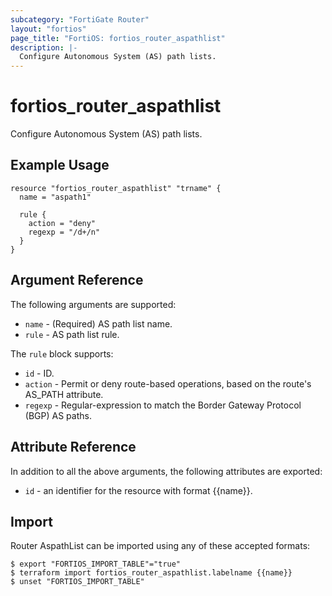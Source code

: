 ```yaml
---
subcategory: "FortiGate Router"
layout: "fortios"
page_title: "FortiOS: fortios_router_aspathlist"
description: |-
  Configure Autonomous System (AS) path lists.
---
```


# fortios_router_aspathlist
Configure Autonomous System (AS) path lists.

## Example Usage

```hcl
resource "fortios_router_aspathlist" "trname" {
  name = "aspath1"

  rule {
    action = "deny"
    regexp = "/d+/n"
  }
}
```

## Argument Reference

The following arguments are supported:

* `name` - (Required) AS path list name.
* `rule` - AS path list rule.

The `rule` block supports:

* `id` - ID.
* `action` - Permit or deny route-based operations, based on the route's AS_PATH attribute.
* `regexp` - Regular-expression to match the Border Gateway Protocol (BGP) AS paths.


## Attribute Reference

In addition to all the above arguments, the following attributes are exported:
* `id` - an identifier for the resource with format {{name}}.

## Import

Router AspathList can be imported using any of these accepted formats:
```
$ export "FORTIOS_IMPORT_TABLE"="true"
$ terraform import fortios_router_aspathlist.labelname {{name}}
$ unset "FORTIOS_IMPORT_TABLE"
```
